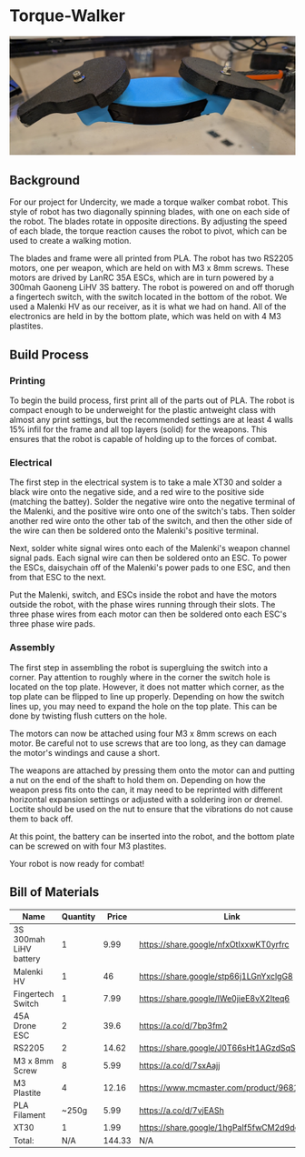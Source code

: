 # Torque-Walker
![](https://github.com/DylM0nster22/Gryo-Walker/blob/main/Images/465948232-7f8f9d03-4806-4a0e-bb94-5671ee7b1b8f.jpg)

## Background

For our project for Undercity, we made a torque walker combat robot. This style of robot has two diagonally spinning blades, with one on each side of the robot. The blades rotate in opposite directions. By adjusting the speed of each blade, the torque reaction causes the robot to pivot, which can be used to create a walking motion. 

The blades and frame were all printed from PLA. The robot has two RS2205 motors, one per weapon, which are held on with M3 x 8mm screws. These motors are drived by LanRC 35A ESCs, which are in turn powered by a 300mah Gaoneng LiHV 3S battery. The robot is powered on and off thorugh a fingertech switch, with the switch located in the bottom of the robot. We used a Malenki HV as our receiver, as it is what we had on hand. All of the electronics are held in by the bottom plate, which was held on with 4 M3 plastites. 

## Build Process

### Printing

To begin the build process, first print all of the parts out of PLA. The robot is compact enough to be underweight for the plastic antweight class with almost any print settings, but the recommended settings are at least 4 walls 15% infil for the frame and all top layers (solid) for the weapons. This ensures that the robot is capable of holding up to the forces of combat.

### Electrical

The first step in the electrical system is to take a male XT30 and solder a black wire onto the negative side, and a red wire to the positive side (matching the battey). Solder the negative wire onto the negative terminal of the Malenki, and the positive wire onto one of the switch's tabs. Then solder another red wire onto the other tab of the switch, and then the other side of the wire can then be soldered onto the Malenki's positive terminal. 

Next, solder white signal wires onto each of the Malenki's weapon channel signal pads. Each signal wire can then be soldered onto an ESC. To power the ESCs, daisychain off of the Malenki's power pads to one ESC, and then from that ESC to the next. 

Put the Malenki, switch, and ESCs inside the robot and have the motors outside the robot, with the phase wires running through their slots. The three phase wires from each motor can then be soldered onto each ESC's three phase wire pads. 

### Assembly

The first step in assembling the robot is supergluing the switch into a corner. Pay attention to roughly where in the corner the switch hole is located on the top plate. However, it does not matter which corner, as the top plate can be flipped to line up properly. Depending on how the switch lines up, you may need to expand the hole on the top plate. This can be done by twisting flush cutters on the hole.

The motors can now be attached using four M3 x 8mm screws on each motor. Be careful not to use screws that are too long, as they can damage the motor's windings and cause a short. 

The weapons are attached by pressing them onto the motor can and putting a nut on the end of the shaft to hold them on. Depending on how the weapon press fits onto the can, it may need to be reprinted with different horizontal expansion settings or adjusted with a soldering iron or dremel. Loctite should be used on the nut to ensure that the vibrations do not cause them to back off. 

At this point, the battery can be inserted into the robot, and the bottom plate can be screwed on with four M3 plastites. 

Your robot is now ready for combat!

## Bill of Materials

|Name                  |Quantity|Price |Link                                      |
|----------------------|--------|------|------------------------------------------|
|3S 300mah LiHV battery|1       |9.99  |https://share.google/nfxOtIxxwKT0yrfrc    |
|Malenki HV            |1       |46    |https://share.google/stp66j1LGnYxclgG8    |
|Fingertech Switch     |1       |7.99  |https://share.google/lWe0jieE8vX2Iteq6    |
|45A Drone ESC         |2       |39.6  |https://a.co/d/7bp3fm2                    |
|RS2205                |2       |14.62 |https://share.google/J0T66sHt1AGzdSqSs    |
|M3 x 8mm Screw        |8       |5.99  |https://a.co/d/7sxAajj                    |
|M3 Plastite           |4       |12.16 |https://www.mcmaster.com/product/96817A323|
|PLA Filament          |~250g   |5.99  |https://a.co/d/7vjEASh                    |
|XT30                  |1       |1.99  |https://share.google/1hgPaIf5fwCM2d9de    |
|Total:                |N/A     |144.33|N/A                                       |
